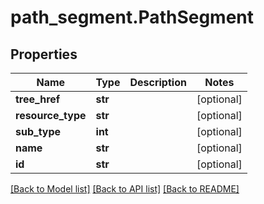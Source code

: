 # path_segment.PathSegment

## Properties
Name | Type | Description | Notes
------------ | ------------- | ------------- | -------------
**tree_href** | **str** |  | [optional] 
**resource_type** | **str** |  | [optional] 
**sub_type** | **int** |  | [optional] 
**name** | **str** |  | [optional] 
**id** | **str** |  | [optional] 

[[Back to Model list]](../README.md#documentation-for-models) [[Back to API list]](../README.md#documentation-for-api-endpoints) [[Back to README]](../README.md)


